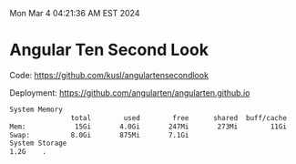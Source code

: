 Mon Mar  4 04:21:36 AM EST 2024

# Angular Ten Second Look

Code: https://github.com/kusl/angulartensecondlook

Deployment: https://github.com/angularten/angularten.github.io

```bash
System Memory
               total        used        free      shared  buff/cache   available
Mem:            15Gi       4.0Gi       247Mi       273Mi        11Gi        11Gi
Swap:          8.0Gi       875Mi       7.1Gi
System Storage
1.2G	.
